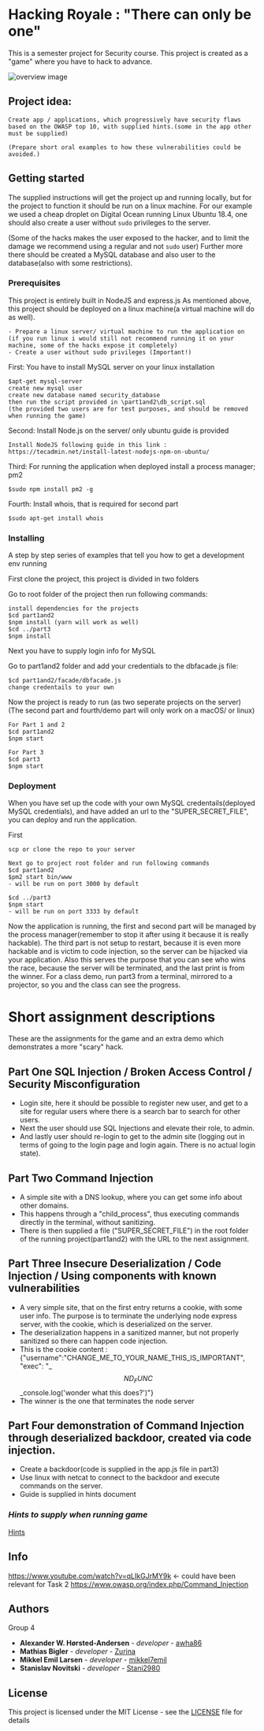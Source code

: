 # Hacking Royale : "There can only be one"
This is a semester project for Security course. This project is created as a "game" where you have to hack to advance.

![overview image](overview.png)

## Project idea:
    
    Create app / applications, which progressively have security flaws based on the OWASP top 10, with supplied hints.(some in the app other must be supplied)

    (Prepare short oral examples to how these vulnerabilities could be avoided.)

##  Getting started
The supplied instructions will get the project up and running locally, but for the project to function it should be run on a linux machine.
For our example we used a cheap droplet on Digital Ocean running Linux Ubuntu 18.4, one should also create a user without `sudo` privileges to the server.

(Some of the hacks makes the user exposed to the hacker, and to limit the damage we recommend using a regular and not `sudo` user)
Further more there should be created a MySQL database and also user to the database(also with some restrictions).

### Prerequisites

This project is entirely built in NodeJS and express.js
As mentioned above, this project should be deployed on a linux machine(a virtual machine will do as well).

```
- Prepare a linux server/ virtual machine to run the application on (if you run linux i would still not recommend running it on your machine, some of the hacks expose it completely)
- Create a user without sudo privileges (Important!)
```

First: You have to install MySQL server on your linux installation
``` 
$apt-get mysql-server
create new mysql user
create new database named security_database
then run the script provided in \part1and2\db_script.sql
(the provided two users are for test purposes, and should be removed when running the game)
```

Second: Install Node.js on the server/ only ubuntu guide is provided

```
Install NodeJS following guide in this link : 
https://tecadmin.net/install-latest-nodejs-npm-on-ubuntu/
```

Third: For running the application when deployed install a process manager; pm2

```
$sudo npm install pm2 -g
```

Fourth: Install whois, that is required for second part
```
$sudo apt-get install whois
```

### Installing

A step by step series of examples that tell you how to get a development env running

First clone the project, this project is divided in two folders

Go to root folder of the project then run following commands:
```
install dependencies for the projects
$cd part1and2
$npm install (yarn will work as well)
$cd ../part3
$npm install
```

Next you have to supply login info for MySQL

Go to part1and2 folder and add your credentials to the dbfacade.js file:
```
$cd part1and2/facade/dbfacade.js
change credentails to your own
```

Now the project is ready to run (as two seperate projects on the server)
(The second part and fourth/demo part will only work on a macOS/ or linux)
```
For Part 1 and 2
$cd part1and2
$npm start

For Part 3
$cd part3
$npm start
```
### Deployment
When you have set up the code with your own MySQL credentails(deployed MySQL credentials), and have added an url to the "SUPER_SECRET_FILE", you can deploy and run the application.

First
```
scp or clone the repo to your server

Next go to project root folder and run following commands
$cd part1and2
$pm2 start bin/www
- will be run on port 3000 by default

$cd ../part3
$npm start
- will be run on port 3333 by default
```
Now the application is running, the first and second part will be managed by the process manager(remember to stop it after using it because it is really hackable).
The third part is not setup to restart, because it is even more hackable and is victim to code injection, so the server can be hijacked via your application. Also this serves the purpose that you can see who wins the race, because the server will be terminated, and the last print is from the winner. For a class demo, run part3 from a terminal, mirrored to a projector, so you and the class can see the progress.


# Short assignment descriptions
These are the assignments for the game and an extra demo which demonstrates a more "scary" hack.

## Part One SQL Injection / Broken Access Control / Security Misconfiguration
- Login site, here it should be possible to register new user, and get to a site for regular users where there is a search bar to search for other users.
- Next the user should use SQL Injections and elevate their role, to admin.
- And lastly user should re-login to get to the admin site (logging out in terms of going to the login page and login again.
There is no actual login state).

## Part Two Command Injection
- A simple site with a DNS lookup, where you can get some info about other domains.
- This happens through a "child_process", thus executing commands directly in the terminal, without sanitizing.
- There is then supplied a file ("SUPER_SECRET_FILE") in the root folder of the running project(part1and2) with the URL to the next assignment. 

## Part Three Insecure Deserialization / Code Injection / Using components with known vulnerabilities
- A very simple site, that on the first entry returns a cookie, with some user info. The purpose is to terminate the underlying node express server, with the cookie, which is deserialized on the server.
- The deserialization happens in a sanitized manner, but not properly sanitized so there can happen code injection.
- This is the cookie content : {"username":"CHANGE_ME_TO_YOUR_NAME_THIS_IS_IMPORTANT", "exec": "_$$ND_FUNC$$_console.log('wonder what this does?')"}
- The winner is the one that terminates the node server

## Part Four demonstration of Command Injection through deserialized backdoor, created via code injection.
- Create a backdoor(code is supplied in the app.js file in part3)
- Use linux with netcat to connect to the backdoor and execute commands on the server.
- Guide is supplied in hints document

### *Hints to supply when running game*
[Hints](hints.md)

## Info
https://www.youtube.com/watch?v=qLIkGJrMY9k <- could have been relevant for Task 2
https://www.owasp.org/index.php/Command_Injection

## Authors
Group 4

* **Alexander W. Hørsted-Andersen** - *developer* - [awha86](https://github.com/awha86)
* **Mathias Bigler** - *developer* - [Zurina](https://github.com/Zurina)
* **Mikkel Emil Larsen** - *developer* - [mikkel7emil](https://github.com/mikkel7emil)
* **Stanislav Novitski** - *developer* - [Stani2980](https://github.com/Stani2980)

## License

This project is licensed under the MIT License - see the [LICENSE](LICENSE) file for details
